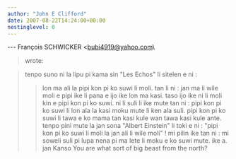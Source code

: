 ```yaml
---
author: "John E Clifford"
date: 2007-08-22T14:24:00+00:00
nestinglevel: 0
---
```

\---
 François SCHWICKER <[bubi4919@yahoo.com](mailto://bubi4919@yahoo.com)\
> wrote:

> tenpo suno ni la lipu pi kama sin "Les Echos" li sitelen e ni :
>> lon ma ali la pipi kon pi ko suwi li moli. tan li ni : jan ma li wile
> moli e pipi ike li pana e ijo ike lon ma kasi. taso ijo ike ni li moli
> kin e pipi kon pi ko suwi. ni li suli li ike mute tan ni : pipi kon pi
> ko suwi li lon ala la kasi moku mute li ken ala suli. pipi kon pi ko
> suwi li tawa e ko mama tan kasi kule wan tawa kasi kule ante.
>> tenpo pini mute la jan sona "Albert Einstein" li toki e ni : "pipi kon
> pi ko suwi li moli la jan ali li wile moli" !
>> mi pilin ike tan ni : mi soweli suli pi lupa nena pi ma lete li moku e
> ko suwi mute.
>> ike a.
>> jan Kanso
>You are what sort of big beast from the north?